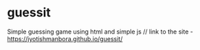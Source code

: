 # guessit
Simple guessing game using html and simple js //
link to the site - https://jyotishmanbora.github.io/guessit/
